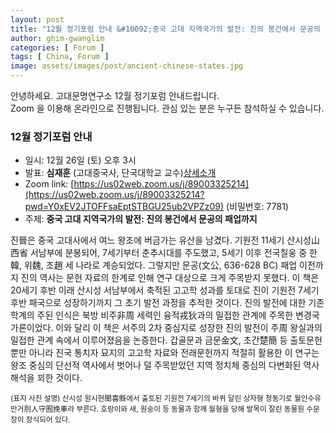 ```yaml
---
layout: post
title: "12월 정기포럼 안내 &#10092;중국 고대 지역국가의 발전: 진의 봉건에서 문공의 패업까지&#10093;"
author: ghim-gwanglim
categories: [ Forum ]
tags: [ China, Forum ]
image: assets/images/post/ancient-chinese-states.jpg
---
```


안녕하세요. 고대문명연구소 12월 정기포럼 안내드립니다.<br> 
Zoom 을 이용해 온라인으로 진행됩니다. 관심 있는 분은 누구든 참석하실 수 있습니다. 

### 12월 정기포럼 안내
- 일시: 12월 26일 (토) 오후 3시
- 발표: __심재훈__ (고대중국사, 단국대학교 교수)[상세소개](/author-shim)
- Zoom link: [https://us02web.zoom.us/j/89003325214](https://us02web.zoom.us/j/89003325214?pwd=Y0xEV2JTOFFsaEptSTBGU25ub2VPZz09) (비밀번호: 7781)
- 주제: __중국 고대 지역국가의 발전: 진의 봉건에서 문공의 패업까지__


진晉은 중국 고대사에서 여느 왕조에 버금가는 유산을 남겼다. 기원전 11세기 산시성山西省 서남부에 분봉되어, 7세기부터 춘추시대를 주도했고, 5세기 이후 전국칠웅 중 한韓, 위魏, 조趙 세 나라로 계승되었다. 그렇지만 문공(文公, 636-628 BC) 패업 이전까지 진의 역사는 문헌 자료의 한계로 인해 연구 대상으로 크게 주목받지 못했다. 이 책은 20세기 후반 이래 산시성 서남부에서 축적된 고고학 성과를 토대로 진이 기원전 7세기 후반 패국으로 성장하기까지 그 초기 발전 과정을 추적한 것이다.
진의 발전에 대한 기존 학계의 주된 인식은 북방 비주非周 세력인 융적戎狄과의 밀접한 관계에 주목한 변경국가론이었다. 이와 달리 이 책은 서주의 2차 중심지로 성장한 진의 발전이 주周 왕실과의 밀접한 관계 속에서 이루어졌음을 논증한다. 갑골문과 금문金文, 초간楚簡 등 출토문헌뿐만 아니라 진국 통치자 묘지의 고고학 자료와 전래문헌까지 적절히 활용한 이 연구는 왕조 중심의 단선적 역사에서 벗어나 덜 주목받았던 지역 정치체 중심의 다변화된 역사 해석을 꾀한 것이다.


<small>(표지 사진 설명)
산시성 원시현聞喜縣에서 출토된 기원전 7세기의 바퀴 달린 상자형 청동기로 월인수유만거刖人守囿挽車라 부른다. 호랑이와 새, 원숭이 등 동물과 함께 월형을 당해 발목이 잘린 동물원 수문장이 장식되어 있다.
</small>
